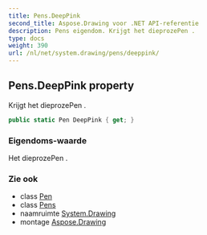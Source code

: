 ```yaml
---
title: Pens.DeepPink
second_title: Aspose.Drawing voor .NET API-referentie
description: Pens eigendom. Krijgt het dieprozePen .
type: docs
weight: 390
url: /nl/net/system.drawing/pens/deeppink/
---
```

## Pens.DeepPink property

Krijgt het dieprozePen .

```csharp
public static Pen DeepPink { get; }
```

### Eigendoms-waarde

Het dieprozePen .

### Zie ook

* class [Pen](../../pen/)
* class [Pens](../)
* naamruimte [System.Drawing](../../pens/)
* montage [Aspose.Drawing](../../../)


